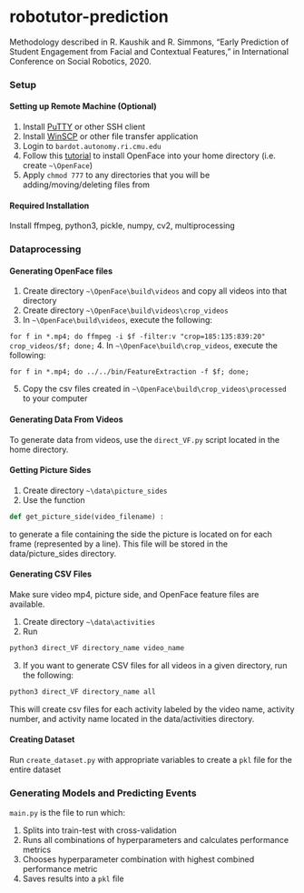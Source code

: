 # robotutor-prediction

Methodology described in R. Kaushik and R. Simmons, “Early Prediction of Student Engagement from Facial and Contextual Features,” in International Conference on Social Robotics, 2020.

### Setup
#### Setting up Remote Machine (Optional)
1. Install [PuTTY](https://www.chiark.greenend.org.uk/~sgtatham/putty/latest.html) or other SSH client
2. Install [WinSCP](https://winscp.net/eng/index.php) or other file transfer application
3. Login to `bardot.autonomy.ri.cmu.edu`
4. Follow this [tutorial](https://github.com/TadasBaltrusaitis/OpenFace/wiki/Unix-Installation) to install OpenFace into your home directory (i.e. create `~\OpenFace`)
5. Apply `chmod 777` to any directories that you will be adding/moving/deleting files from

#### Required Installation
Install ffmpeg, python3, pickle, numpy, cv2, multiprocessing

### Dataprocessing

#### Generating OpenFace files
1. Create directory `~\OpenFace\build\videos` and copy all videos into that directory
2. Create directory `~\OpenFace\build\videos\crop_videos`
3. In `~\OpenFace\build\videos`, execute the following:

  ```for f in *.mp4; do ffmpeg -i $f -filter:v "crop=185:135:839:20" crop_videos/$f; done;```
4. In `~\OpenFace\build\crop_videos`, execute the following:

  ```for f in *.mp4; do ../../bin/FeatureExtraction -f $f; done;```

5. Copy the csv files created in `~\OpenFace\build\crop_videos\processed` to your computer

#### Generating Data From Videos
To generate data from videos, use the `direct_VF.py` script located in the home directory.

#### Getting Picture Sides
1. Create directory `~\data\picture_sides`
2. Use the function
```python
def get_picture_side(video_filename) :
```
to generate a file containing the side the picture is located on for each frame (represented by a line). This file will be stored in the data/picture_sides directory.

#### Generating CSV Files
Make sure video mp4, picture side, and OpenFace feature files are available.

1. Create directory `~\data\activities`
2. Run
```bash
python3 direct_VF directory_name video_name
```
3. If you want to generate CSV files for all videos in a given directory, run the following:
```bash
python3 direct_VF directory_name all
```
This will create csv files for each activity labeled by the video name, activity number, and activity name located in the data/activities directory.

#### Creating Dataset
Run `create_dataset.py` with appropriate variables to create a `pkl` file for the entire dataset


### Generating Models and Predicting Events
`main.py` is the file to run which:
1. Splits into train-test with cross-validation
2. Runs all combinations of hyperparameters and calculates performance metrics
3. Chooses hyperparameter combination with highest combined performance metric
4. Saves results into a `pkl` file
